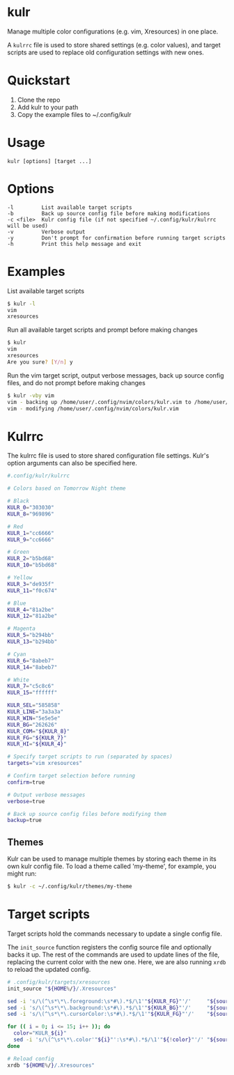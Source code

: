 # kulr
Manage multiple color configurations (e.g. vim, Xresources) in one place.

A `kulrrc` file is used to store shared settings (e.g. color values), and target scripts are used to replace old configuration settings with new ones.

# Quickstart

1. Clone the repo
2. Add kulr to your path
3. Copy the example files to ~/.config/kulr

# Usage

```
kulr [options] [target ...]
```

# Options

```
-l         List available target scripts
-b         Back up source config file before making modifications
-c <file>  Kulr config file (if not specified ~/.config/kulr/kulrrc will be used)
-v         Verbose output
-y         Don't prompt for confirmation before running target scripts
-h         Print this help message and exit
```

# Examples

List available target scripts

``` sh
$ kulr -l
vim
xresources
```

Run all available target scripts and prompt before making changes

``` sh
$ kulr
vim
xresources
Are you sure? [Y/n] y
```

Run the vim target script, output verbose messages, back up source config files, and do not prompt before making changes

``` sh
$ kulr -vby vim
vim - backing up /home/user/.config/nvim/colors/kulr.vim to /home/user/.config/nvim/colors/kulr.vim.bak
vim - modifying /home/user/.config/nvim/colors/kulr.vim
```

# Kulrrc

The kulrrc file is used to store shared configuration file settings. Kulr's option arguments can also be specified here.

``` sh
#.config/kulr/kulrrc

# Colors based on Tomorrow Night theme

# Black
KULR_0="303030"
KULR_8="969896"

# Red
KULR_1="cc6666"
KULR_9="cc6666"

# Green
KULR_2="b5bd68"
KULR_10="b5bd68"

# Yellow
KULR_3="de935f"
KULR_11="f0c674"

# Blue
KULR_4="81a2be"
KULR_12="81a2be"

# Magenta
KULR_5="b294bb"
KULR_13="b294bb"

# Cyan
KULR_6="8abeb7"
KULR_14="8abeb7"

# White
KULR_7="c5c8c6"
KULR_15="ffffff"

KULR_SEL="585858"
KULR_LINE="3a3a3a"
KULR_WIN="5e5e5e"
KULR_BG="262626"
KULR_COM="${KULR_8}"
KULR_FG="${KULR_7}"
KULR_HI="${KULR_4}"

# Specify target scripts to run (separated by spaces)
targets="vim xresources"

# Confirm target selection before running
confirm=true

# Output verbose messages
verbose=true

# Back up source config files before modifying them
backup=true
```

## Themes

Kulr can be used to manage multiple themes by storing each theme in its own kulr config file. To load a theme called 'my-theme', for example, you might run:

``` sh
$ kulr -c ~/.config/kulr/themes/my-theme
```

# Target scripts

Target scripts hold the commands necessary to update a single config file.

The `init_source` function registers the config source file and optionally backs it up. The rest of the commands are used to update lines of the file, replacing the current color with the new one. Here, we are also running `xrdb` to reload the updated config.

``` sh
# .config/kulr/targets/xresources
init_source "${HOME%/}/.Xresources"

sed -i 's/\(^\s*\*\.foreground:\s*#\).*$/\1'"${KULR_FG}"'/'     "${source_path}"
sed -i 's/\(^\s*\*\.background:\s*#\).*$/\1'"${KULR_BG}"'/'     "${source_path}"
sed -i 's/\(^\s*\*\.cursorColor:\s*#\).*$/\1'"${KULR_FG}"'/'    "${source_path}"

for (( i = 0; i <= 15; i++ )); do
  color="KULR_${i}"
  sed -i 's/\(^\s*\*\.color'"${i}"':\s*#\).*$/\1'"${!color}"'/' "${source_path}"
done

# Reload config
xrdb "${HOME%/}/.Xresources"
```
